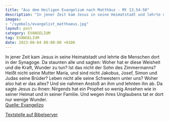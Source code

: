 ```yaml
---
title: "Aus dem Heiligen Evangelium nach Matthäus - Mt 13,54-58"
description: "In jener Zeit kam Jesus in seine Heimatstadt und lehrte die Menschen dort in der Synagoge. Da staunten alle und sagten: Woher hat er diese Weisheit und die Kraft, Wunder zu tun? Ist das nicht der Sohn des Zimmermanns? Heißt nicht seine Mutter Maria, und sind nicht Jakobus, Josef,...."
images:
- "/symbols/evangelist_matthaeus.jpg"
layout: post
category: EVANGELIUM
tag: EVANGELIUM
date: 2023-08-04 08:00:00 +0100
---
```

In jener Zeit kam Jesus in seine Heimatstadt und lehrte die Menschen dort in der Synagoge. Da staunten alle und sagten: Woher hat er diese Weisheit und die Kraft, Wunder zu tun?
Ist das nicht der Sohn des Zimmermanns? Heißt nicht seine Mutter Maria, und sind nicht Jakobus, Josef, Simon und Judas seine Brüder?
Leben nicht alle seine Schwestern unter uns? Woher also hat er das alles?
Und sie nahmen Anstoß an ihm und lehnten ihn ab.<!--more--> Da sagte Jesus zu ihnen: Nirgends hat ein Prophet so wenig Ansehen wie in seiner Heimat und in seiner Familie.
Und wegen ihres Unglaubens tat er dort nur wenige Wunder.<br>
[Quelle: Evangelizo](https://evangeliumtagfuertag.org/DE/gospel)

[Textstelle auf Bibelserver](https://www.bibleserver.com/EU/Matthäus13,54-58)
